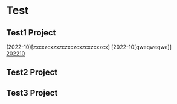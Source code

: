 # Test 


## Test1 Project
(2022-10)[zxcxzcxzxzczxczcxzcxzcxzcx]
[2022-10[qweqweqwe]]   
[202210](https://www.baidu.com)


## Test2 Project


## Test3 Project
